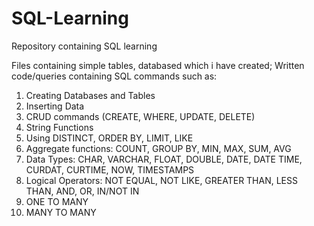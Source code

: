 # SQL-Learning
Repository containing SQL learning

Files containing simple tables, databased which i have created; Written code/queries containing SQL commands such as: 
 
 1. Creating Databases and Tables
 2. Inserting Data
 3. CRUD commands (CREATE, WHERE, UPDATE, DELETE)
 4. String Functions
 5. Using DISTINCT, ORDER BY, LIMIT, LIKE
 6. Aggregate functions: COUNT, GROUP BY, MIN, MAX, SUM, AVG
 7. Data Types: CHAR, VARCHAR, FLOAT, DOUBLE, DATE, DATE TIME, CURDAT, CURTIME, NOW, TIMESTAMPS
 8. Logical Operators: NOT EQUAL, NOT LIKE, GREATER THAN, LESS THAN, AND, OR, IN/NOT IN 
 9. ONE TO MANY 
 10. MANY TO MANY 
